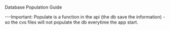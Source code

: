 Database Population Guide


---Important: Populate is a function in the api (the db save the information) - 
so the cvs files will not populate the db everytime the app start.  